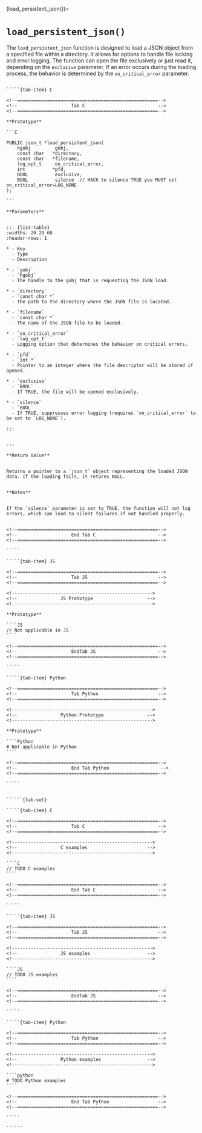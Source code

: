 <!-- ============================================================== -->
(load_persistent_json())=
# `load_persistent_json()`
<!-- ============================================================== -->


The `load_persistent_json` function is designed to load a JSON object from a specified file within a directory. It allows for options to handle file locking and error logging. The function can open the file exclusively or just read it, depending on the `exclusive` parameter. If an error occurs during the loading process, the behavior is determined by the `on_critical_error` parameter.


<!------------------------------------------------------------>
<!--                    Prototypes                          -->
<!------------------------------------------------------------>

``````{tab-set}

`````{tab-item} C

<!--====================================================-->
<!--                    Tab C                           -->
<!--====================================================-->

**Prototype**

```C

PUBLIC json_t *load_persistent_json(
    hgobj         gobj,
    const char   *directory,
    const char   *filename,
    log_opt_t     on_critical_error,
    int          *pfd,
    BOOL          exclusive,
    BOOL          silence  // HACK to silence TRUE you MUST set on_critical_error=LOG_NONE
);

```

**Parameters**


::: {list-table}
:widths: 20 20 60
:header-rows: 1

* - Key
  - Type
  - Description

* - `gobj`
  - `hgobj`
  - The handle to the gobj that is requesting the JSON load.

* - `directory`
  - `const char *`
  - The path to the directory where the JSON file is located.

* - `filename`
  - `const char *`
  - The name of the JSON file to be loaded.

* - `on_critical_error`
  - `log_opt_t`
  - Logging option that determines the behavior on critical errors.

* - `pfd`
  - `int *`
  - Pointer to an integer where the file descriptor will be stored if opened.

* - `exclusive`
  - `BOOL`
  - If TRUE, the file will be opened exclusively.

* - `silence`
  - `BOOL`
  - If TRUE, suppresses error logging (requires `on_critical_error` to be set to `LOG_NONE`).

:::


---

**Return Value**


Returns a pointer to a `json_t` object representing the loaded JSON data. If the loading fails, it returns NULL.


**Notes**


If the `silence` parameter is set to TRUE, the function will not log errors, which can lead to silent failures if not handled properly.


<!--====================================================-->
<!--                    End Tab C                       -->
<!--====================================================-->

`````

`````{tab-item} JS

<!--====================================================-->
<!--                    Tab JS                          -->
<!--====================================================-->

<!---------------------------------------------------->
<!--                JS Prototype                    -->
<!---------------------------------------------------->

**Prototype**

````JS
// Not applicable in JS
````

<!--====================================================-->
<!--                    EndTab JS                       -->
<!--====================================================-->

`````

`````{tab-item} Python

<!--====================================================-->
<!--                    Tab Python                      -->
<!--====================================================-->

<!---------------------------------------------------->
<!--                Python Prototype                -->
<!---------------------------------------------------->

**Prototype**

````Python
# Not applicable in Python
````

<!--====================================================-->
<!--                    End Tab Python                   -->
<!--====================================================-->

`````

``````

<!------------------------------------------------------------>
<!--                    Examples                            -->
<!------------------------------------------------------------>

```````{dropdown} Examples

``````{tab-set}

`````{tab-item} C

<!--====================================================-->
<!--                    Tab C                           -->
<!--====================================================-->

<!---------------------------------------------------->
<!--                C examples                      -->
<!---------------------------------------------------->

````C
// TODO C examples
````

<!--====================================================-->
<!--                    End Tab C                       -->
<!--====================================================-->

`````

`````{tab-item} JS

<!--====================================================-->
<!--                    Tab JS                          -->
<!--====================================================-->

<!---------------------------------------------------->
<!--                JS examples                     -->
<!---------------------------------------------------->

````JS
// TODO JS examples
````

<!--====================================================-->
<!--                    EndTab JS                       -->
<!--====================================================-->

`````

`````{tab-item} Python

<!--====================================================-->
<!--                    Tab Python                      -->
<!--====================================================-->

<!---------------------------------------------------->
<!--                Python examples                 -->
<!---------------------------------------------------->

````python
# TODO Python examples
````

<!--====================================================-->
<!--                    End Tab Python                  -->
<!--====================================================-->

`````

``````

```````

